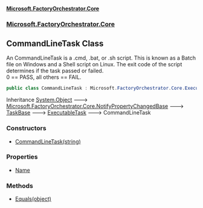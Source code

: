#### [Microsoft.FactoryOrchestrator.Core](./Microsoft-FactoryOrchestrator-Core.md 'Microsoft.FactoryOrchestrator.Core')
### [Microsoft.FactoryOrchestrator.Core](./Microsoft-FactoryOrchestrator-Core.md 'Microsoft.FactoryOrchestrator.Core')
## CommandLineTask Class
An CommandLineTask is a .cmd, .bat, or .sh script. This is known as a Batch file on Windows and a Shell script on Linux. The exit code of the script determines if the task passed or failed.  
0 == PASS, all others == FAIL.  
```csharp
public class CommandLineTask : Microsoft.FactoryOrchestrator.Core.ExecutableTask
```
Inheritance [System.Object](https://docs.microsoft.com/en-us/dotnet/api/System.Object 'System.Object') &#129106; [Microsoft.FactoryOrchestrator.Core.NotifyPropertyChangedBase](./../../CoreLibrary/Microsoft-FactoryOrchestrator-Core-NotifyPropertyChangedBase 'Microsoft.FactoryOrchestrator.Core.NotifyPropertyChangedBase') &#129106; [TaskBase](./Microsoft-FactoryOrchestrator-Core-TaskBase.md 'Microsoft.FactoryOrchestrator.Core.TaskBase') &#129106; [ExecutableTask](./Microsoft-FactoryOrchestrator-Core-ExecutableTask.md 'Microsoft.FactoryOrchestrator.Core.ExecutableTask') &#129106; CommandLineTask  
### Constructors
- [CommandLineTask(string)](./Microsoft-FactoryOrchestrator-Core-CommandLineTask-CommandLineTask(string).md 'Microsoft.FactoryOrchestrator.Core.CommandLineTask.CommandLineTask(string)')
### Properties
- [Name](./Microsoft-FactoryOrchestrator-Core-CommandLineTask-Name.md 'Microsoft.FactoryOrchestrator.Core.CommandLineTask.Name')
### Methods
- [Equals(object)](./Microsoft-FactoryOrchestrator-Core-CommandLineTask-Equals(object).md 'Microsoft.FactoryOrchestrator.Core.CommandLineTask.Equals(object)')
